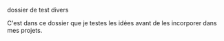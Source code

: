 dossier de test divers

C'est dans ce dossier que je testes les idées avant de les incorporer dans mes projets.
